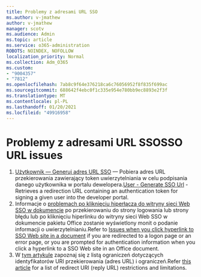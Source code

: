 ```yaml
---
title: Problemy z adresami URL SSO
ms.author: v-jmathew
author: v-jmathew
manager: scotv
ms.audience: Admin
ms.topic: article
ms.service: o365-administration
ROBOTS: NOINDEX, NOFOLLOW
localization_priority: Normal
ms.collection: Adm_O365
ms.custom:
- "9004357"
- "7812"
ms.openlocfilehash: 7ab8c9f64e376218ca6c76056952f8f835f699ac
ms.sourcegitcommit: 688642f4ebc0f1c335e954e780bb9ec8893e2f3f
ms.translationtype: MT
ms.contentlocale: pl-PL
ms.lasthandoff: 01/20/2021
ms.locfileid: "49916958"
---
```

# <a name="sso-url-issues"></a><span data-ttu-id="8ca21-102">Problemy z adresami URL SSO</span><span class="sxs-lookup"><span data-stu-id="8ca21-102">SSO URL issues</span></span>

1. <span data-ttu-id="8ca21-103">[Użytkownik — Generuj adres URL SSO](https://docs.microsoft.com/rest/api/apimanagement/2019-12-01/User/GenerateSsoUrl) — Pobiera adres URL przekierowania zawierający token uwierzytelniania w celu podpisania danego użytkownika w portalu dewelopera.</span><span class="sxs-lookup"><span data-stu-id="8ca21-103">[User - Generate SSO Url](https://docs.microsoft.com/rest/api/apimanagement/2019-12-01/User/GenerateSsoUrl) - Retrieves a redirection URL containing an authentication token for signing a given user into the developer portal.</span></span>
2. <span data-ttu-id="8ca21-104">Informacje o [problemach po kliknięciu hiperłącza do witryny sieci Web SSO w dokumencie](https://docs.microsoft.com/office/troubleshoot/office-suite-issues/click-hyperlink-to-sso-website) po przekierowaniu do strony logowania lub strony błędu lub po kliknięciu hiperlinku do witryny sieci Web SSO w dokumencie pakietu Office zostanie wyświetlony monit o podanie informacji o uwierzytelnianiu.</span><span class="sxs-lookup"><span data-stu-id="8ca21-104">Refer to [Issues when you click hyperlink to SSO Web site in a document](https://docs.microsoft.com/office/troubleshoot/office-suite-issues/click-hyperlink-to-sso-website) if you are redirected to a logon page or an error page, or you are prompted for authentication information when you click a hyperlink to a SSO Web site in an Office document.</span></span>
3. <span data-ttu-id="8ca21-105">W [tym artykule](https://docs.microsoft.com/azure/active-directory/develop/reply-url) zapoznaj się z listą ograniczeń dotyczących identyfikatorów URI przekierowania (adres URL) i ograniczeń.</span><span class="sxs-lookup"><span data-stu-id="8ca21-105">Refer [this article](https://docs.microsoft.com/azure/active-directory/develop/reply-url) for a list of redirect URI (reply URL) restrictions and limitations.</span></span>
